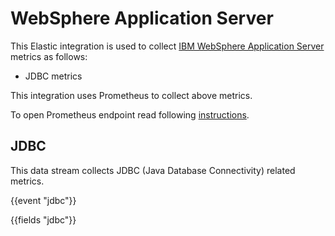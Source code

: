 # WebSphere Application Server

This Elastic integration is used to collect [IBM WebSphere Application Server](https://www.ibm.com/cloud/websphere-application-server) metrics as follows:

   - JDBC metrics

This integration uses Prometheus to collect above metrics.

To open Prometheus endpoint read following [instructions](https://www.ibm.com/docs/en/was/9.0.5?topic=mosh-displaying-pmi-metrics-in-prometheus-format-metrics-app).

## JDBC

This data stream collects JDBC (Java Database Connectivity) related metrics.

{{event "jdbc"}}

{{fields "jdbc"}}
